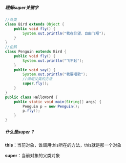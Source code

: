 #####  理解super关键字 

```java
//鸟类
class Bird extends Object {
    public void fly() {
        System.out.println("我在仰望，自由飞翔");
    }
}
//企鹅
class Penguin extends Bird {
    public void fly() {
        System.out.println("飞不起");
    }
    public void say() {
        System.out.println("我要唱歌");
        //调用父类的方法
        super.fly();
    }
}
public class HelloWord {
    public static void main(String[] args) {
        Penguin p = new Penguin();
        p.fly();
    }
}
```

##### 什么是super？

**this**：当前对象，谁调用this所在的方法，this就是那一个对象

**super**：当前对象的父类对象

